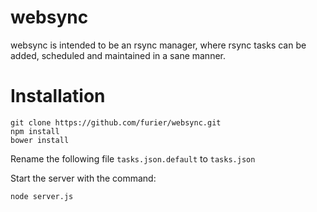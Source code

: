 websync
=======

websync is intended to be an rsync manager, where rsync tasks can be added, scheduled and maintained in a sane manner.

Installation
============

    git clone https://github.com/furier/websync.git
    npm install
    bower install
    
Rename the following file `tasks.json.default` to `tasks.json`

Start the server with the command:

    node server.js
    

